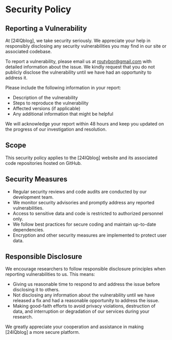 # Security Policy

## Reporting a Vulnerability

At [24IQblog], we take security seriously. We appreciate your help in responsibly disclosing any security vulnerabilities you may find in our site or associated codebase. 

To report a vulnerability, please email us at [routybor@gmail.com](mailto:routybor@gmail.com) with detailed information about the issue. We kindly request that you do not publicly disclose the vulnerability until we have had an opportunity to address it.

Please include the following information in your report:

- Description of the vulnerability
- Steps to reproduce the vulnerability
- Affected versions (if applicable)
- Any additional information that might be helpful

We will acknowledge your report within 48 hours and keep you updated on the progress of our investigation and resolution.

## Scope

This security policy applies to the [24IQblog] website and its associated code repositories hosted on GitHub.

## Security Measures

- Regular security reviews and code audits are conducted by our development team.
- We monitor security advisories and promptly address any reported vulnerabilities.
- Access to sensitive data and code is restricted to authorized personnel only.
- We follow best practices for secure coding and maintain up-to-date dependencies.
- Encryption and other security measures are implemented to protect user data.

## Responsible Disclosure

We encourage researchers to follow responsible disclosure principles when reporting vulnerabilities to us. This means:

- Giving us reasonable time to respond to and address the issue before disclosing it to others.
- Not disclosing any information about the vulnerability until we have released a fix and had a reasonable opportunity to address the issue.
- Making good-faith efforts to avoid privacy violations, destruction of data, and interruption or degradation of our services during your research.

We greatly appreciate your cooperation and assistance in making [24IQblog] a more secure platform.
